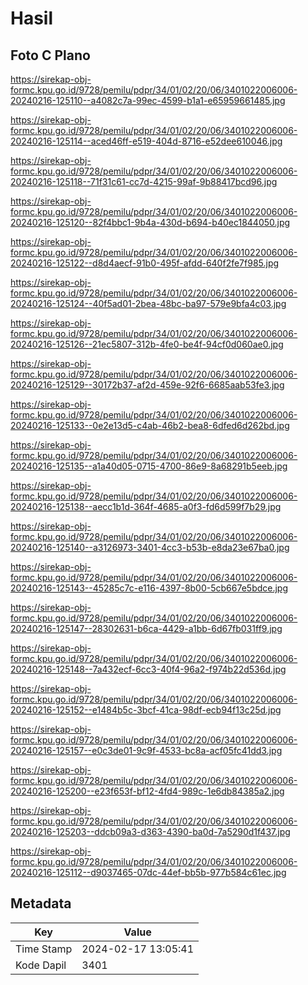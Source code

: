 # Hasil

## Foto C Plano

https://sirekap-obj-formc.kpu.go.id/9728/pemilu/pdpr/34/01/02/20/06/3401022006006-20240216-125110--a4082c7a-99ec-4599-b1a1-e65959661485.jpg

https://sirekap-obj-formc.kpu.go.id/9728/pemilu/pdpr/34/01/02/20/06/3401022006006-20240216-125114--aced46ff-e519-404d-8716-e52dee610046.jpg

https://sirekap-obj-formc.kpu.go.id/9728/pemilu/pdpr/34/01/02/20/06/3401022006006-20240216-125118--71f31c61-cc7d-4215-99af-9b88417bcd96.jpg

https://sirekap-obj-formc.kpu.go.id/9728/pemilu/pdpr/34/01/02/20/06/3401022006006-20240216-125120--82f4bbc1-9b4a-430d-b694-b40ec1844050.jpg

https://sirekap-obj-formc.kpu.go.id/9728/pemilu/pdpr/34/01/02/20/06/3401022006006-20240216-125122--d8d4aecf-91b0-495f-afdd-640f2fe7f985.jpg

https://sirekap-obj-formc.kpu.go.id/9728/pemilu/pdpr/34/01/02/20/06/3401022006006-20240216-125124--40f5ad01-2bea-48bc-ba97-579e9bfa4c03.jpg

https://sirekap-obj-formc.kpu.go.id/9728/pemilu/pdpr/34/01/02/20/06/3401022006006-20240216-125126--21ec5807-312b-4fe0-be4f-94cf0d060ae0.jpg

https://sirekap-obj-formc.kpu.go.id/9728/pemilu/pdpr/34/01/02/20/06/3401022006006-20240216-125129--30172b37-af2d-459e-92f6-6685aab53fe3.jpg

https://sirekap-obj-formc.kpu.go.id/9728/pemilu/pdpr/34/01/02/20/06/3401022006006-20240216-125133--0e2e13d5-c4ab-46b2-bea8-6dfed6d262bd.jpg

https://sirekap-obj-formc.kpu.go.id/9728/pemilu/pdpr/34/01/02/20/06/3401022006006-20240216-125135--a1a40d05-0715-4700-86e9-8a68291b5eeb.jpg

https://sirekap-obj-formc.kpu.go.id/9728/pemilu/pdpr/34/01/02/20/06/3401022006006-20240216-125138--aecc1b1d-364f-4685-a0f3-fd6d599f7b29.jpg

https://sirekap-obj-formc.kpu.go.id/9728/pemilu/pdpr/34/01/02/20/06/3401022006006-20240216-125140--a3126973-3401-4cc3-b53b-e8da23e67ba0.jpg

https://sirekap-obj-formc.kpu.go.id/9728/pemilu/pdpr/34/01/02/20/06/3401022006006-20240216-125143--45285c7c-e116-4397-8b00-5cb667e5bdce.jpg

https://sirekap-obj-formc.kpu.go.id/9728/pemilu/pdpr/34/01/02/20/06/3401022006006-20240216-125147--28302631-b6ca-4429-a1bb-6d67fb031ff9.jpg

https://sirekap-obj-formc.kpu.go.id/9728/pemilu/pdpr/34/01/02/20/06/3401022006006-20240216-125148--7a432ecf-6cc3-40f4-96a2-f974b22d536d.jpg

https://sirekap-obj-formc.kpu.go.id/9728/pemilu/pdpr/34/01/02/20/06/3401022006006-20240216-125152--e1484b5c-3bcf-41ca-98df-ecb94f13c25d.jpg

https://sirekap-obj-formc.kpu.go.id/9728/pemilu/pdpr/34/01/02/20/06/3401022006006-20240216-125157--e0c3de01-9c9f-4533-bc8a-acf05fc41dd3.jpg

https://sirekap-obj-formc.kpu.go.id/9728/pemilu/pdpr/34/01/02/20/06/3401022006006-20240216-125200--e23f653f-bf12-4fd4-989c-1e6db84385a2.jpg

https://sirekap-obj-formc.kpu.go.id/9728/pemilu/pdpr/34/01/02/20/06/3401022006006-20240216-125203--ddcb09a3-d363-4390-ba0d-7a5290d1f437.jpg

https://sirekap-obj-formc.kpu.go.id/9728/pemilu/pdpr/34/01/02/20/06/3401022006006-20240216-125112--d9037465-07dc-44ef-bb5b-977b584c61ec.jpg


## Metadata

| Key        | Value               |
| ---------- | ------------------- |
| Time Stamp | 2024-02-17 13:05:41 |
| Kode Dapil | 3401                |



